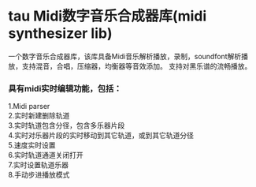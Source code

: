 # tau Midi数字音乐合成器库(midi synthesizer lib)
  一个数字音乐合成器库，该库具备Midi音乐解析播放，录制，soundfont解析播放，支持混音，合唱，压缩器，均衡器等音效添加。
支持对黑乐谱的流畅播放。

### 具有midi实时编辑功能，包括：  
1.Midi parser  
2.实时新建删除轨道  
3.实时轨道包含分径，包含多乐器片段  
4.实时对乐器片段的实时移动到其它轨道，或到其它轨道分径  
5.速度实时设置  
6.实时轨道通道关闭打开  
7.实时设置轨道乐器  
8.手动步进播放模式  

